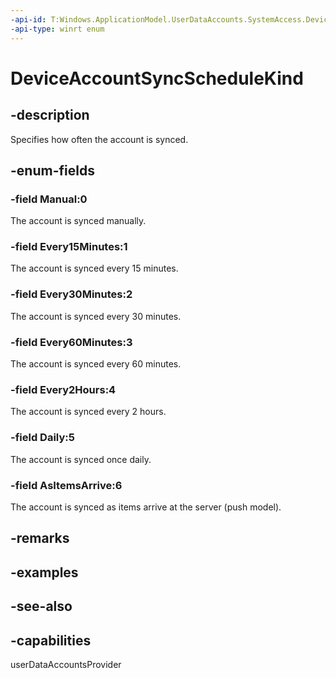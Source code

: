 ```yaml
---
-api-id: T:Windows.ApplicationModel.UserDataAccounts.SystemAccess.DeviceAccountSyncScheduleKind
-api-type: winrt enum
---
```


<!-- Enumeration syntax
public enum Windows.ApplicationModel.UserDataAccounts.SystemAccess.DeviceAccountSyncScheduleKind : int
-->

# DeviceAccountSyncScheduleKind

## -description
Specifies how often the account is synced.

## -enum-fields
### -field Manual:0
The account is synced manually.

### -field Every15Minutes:1
The account is synced every 15 minutes.

### -field Every30Minutes:2
The account is synced every 30 minutes.

### -field Every60Minutes:3
The account is synced every 60 minutes.

### -field Every2Hours:4
The account is synced every 2 hours.

### -field Daily:5
The account is synced once daily.

### -field AsItemsArrive:6
The account is synced as items arrive at the server (push model).


## -remarks

## -examples

## -see-also


## -capabilities
userDataAccountsProvider